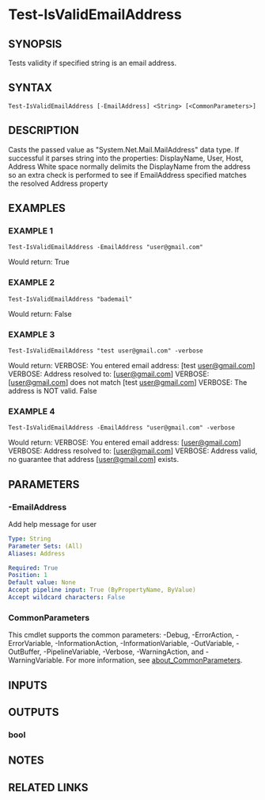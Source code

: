 ﻿---
external help file: PoshFunctions-help.xml
Module Name: poshfunctions
online version:
schema: 2.0.0
---

# Test-IsValidEmailAddress

## SYNOPSIS
Tests validity if specified string is an email address.

## SYNTAX

```
Test-IsValidEmailAddress [-EmailAddress] <String> [<CommonParameters>]
```

## DESCRIPTION
Casts the passed value as "System.Net.Mail.MailAddress" data type.
If successful it parses string into the properties: DisplayName, User, Host, Address
White space normally delimits the DisplayName from the address so an extra check
is performed to see if EmailAddress specified matches the resolved Address property

## EXAMPLES

### EXAMPLE 1
```
Test-IsValidEmailAddress -EmailAddress "user@gmail.com"
```

Would return:
True

### EXAMPLE 2
```
Test-IsValidEmailAddress "bademail"
```

Would return:
False

### EXAMPLE 3
```
Test-IsValidEmailAddress "test user@gmail.com" -verbose
```

Would return:
VERBOSE: You entered email address: \[test user@gmail.com\]
VERBOSE: Address resolved to: \[user@gmail.com\]
VERBOSE: \[user@gmail.com\] does not match \[test user@gmail.com\]
VERBOSE: The address is NOT valid.
False

### EXAMPLE 4
```
Test-IsValidEmailAddress -EmailAddress "user@gmail.com" -verbose
```

Would return:
VERBOSE: You entered email address: \[user@gmail.com\]
VERBOSE: Address resolved to: \[user@gmail.com\]
VERBOSE: Address valid, no guarantee that address \[user@gmail.com\] exists.

## PARAMETERS

### -EmailAddress
Add help message for user

```yaml
Type: String
Parameter Sets: (All)
Aliases: Address

Required: True
Position: 1
Default value: None
Accept pipeline input: True (ByPropertyName, ByValue)
Accept wildcard characters: False
```

### CommonParameters
This cmdlet supports the common parameters: -Debug, -ErrorAction, -ErrorVariable, -InformationAction, -InformationVariable, -OutVariable, -OutBuffer, -PipelineVariable, -Verbose, -WarningAction, and -WarningVariable. For more information, see [about_CommonParameters](http://go.microsoft.com/fwlink/?LinkID=113216).

## INPUTS

## OUTPUTS

### bool
## NOTES

## RELATED LINKS
